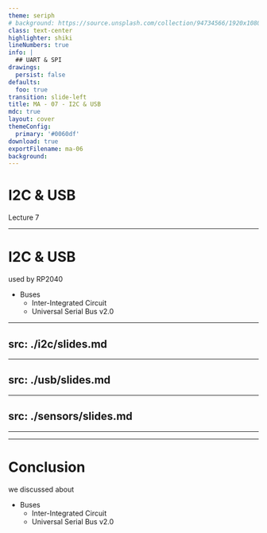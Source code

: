 ```yaml
---
theme: seriph
# background: https://source.unsplash.com/collection/94734566/1920x1080
class: text-center
highlighter: shiki
lineNumbers: true
info: |
  ## UART & SPI
drawings:
  persist: false
defaults:
  foo: true
transition: slide-left
title: MA - 07 - I2C & USB
mdc: true
layout: cover
themeConfig:
  primary: '#0060df'
download: true
exportFilename: ma-06
background:
---
```


# I2C & USB
Lecture 7

---

# I2C & USB
used by RP2040

- Buses
  - Inter-Integrated Circuit
  - Universal Serial Bus v2.0

<!-- I2C -->

---
src: ./i2c/slides.md
---

<!-- USB -->

---
src: ./usb/slides.md
---

<!-- Sensors -->

---
src: ./sensors/slides.md
---

---
---
# Conclusion
we discussed about

- Buses
  - Inter-Integrated Circuit
  - Universal Serial Bus v2.0
